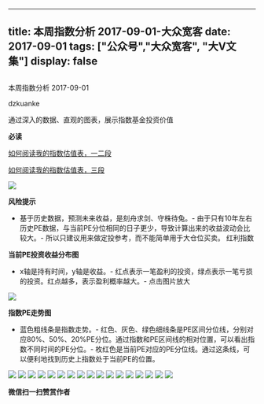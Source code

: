 
---
title:   本周指数分析 2017-09-01-大众宽客
date: 2017-09-01
tags: ["公众号","大众宽客", "大V文集"]
display: false
---


## 



本周指数分析 2017-09-01




dzkuanke




通过深入的数据、直观的图表，展示指数基金投资价值


**必读**

[如何阅读我的指数估值表，一二段](http://mp.weixin.qq.com/s?__biz=MzAwMTc1MDcwNw==&amp;mid=2648272034&amp;idx=1&amp;sn=12b1858af175753f5ccebc0bc6c4cb4f&amp;chksm=82f92f7eb58ea668f844f51102599d20bb8730f438010159de83e85a4a34df3d44d568a9feb2&amp;scene=21#wechat_redirect)

[如何阅读我的指数估值表，三段](http://mp.weixin.qq.com/s?__biz=MzAwMTc1MDcwNw==&amp;mid=2648272039&amp;idx=1&amp;sn=09c59d023c3ce227046966f260777cd5&amp;chksm=82f92f7bb58ea66dab5c428c2205bd4dda180360b643b28a357ab3e73a38d19303124242ad4d&amp;scene=21#wechat_redirect)

<img data-s="300,640" data-type="png" src="https://mmbiz.qpic.cn/mmbiz_png/PKw3FQPmhIiaf4wXgstudM6mE4FlUTJXzCmuSb5VFaBAeU87jsCguYXe8LiaichxAhjbZQfsMUI6wgepRQuzOr1fw/0?wx_fmt=png" class="" data-ratio="0.4670433145009416" data-w="1062"/>

**风险提示**
- 基于历史数据，预测未来收益，是刻舟求剑、守株待兔。- 由于只有10年左右历史PE数据，与当前PE分位相同的日子更少，导致计算出来的收益波动会比较大。- 所以只建议用来做定投参考，而不能简单用于大仓位买卖。
红利指数

**当前PE投资收益分布图**
- x轴是持有时间，y轴是收益。- 红点表示一笔盈利的投资，绿点表示一笔亏损的投资。红点越多，表示盈利概率越大。- 点击图片放大
<img data-s="300,640" data-type="png" src="https://mmbiz.qpic.cn/mmbiz_png/PKw3FQPmhIiaf4wXgstudM6mE4FlUTJXzL8whkfjwLHiarBKFclicpI850MsGnY9MGZibl2ZpljqYBed2kibZhndmGQ/0?wx_fmt=png" style="" class="" data-ratio="0.6431852986217458" data-w="1306"/>

**指数PE走势图**
- 蓝色粗线条是指数走势。- 红色、灰色、绿色细线条是PE区间分位线，分别对应80%、50%、20%PE分位。通过指数和PE区间线的相对位置，可以看出指数不同时间的PE分位。- 枚红色是当前PE对应的PE分位线。通过这条线，可以便利地找到历史上指数处于当前PE的位置。
<img data-s="300,640" data-type="png" src="https://mmbiz.qpic.cn/mmbiz_png/PKw3FQPmhIiaf4wXgstudM6mE4FlUTJXzUJNYtuACGYe4sPEgpXttNTRaKyYewm3ic86SJjIz1r9pC3YMfgKveug/0?wx_fmt=png" style="" class="" data-ratio="0.5275791624106231" data-w="1958"/>

<img data-s="300,640" data-type="png" src="https://mmbiz.qpic.cn/mmbiz_png/PKw3FQPmhIiaf4wXgstudM6mE4FlUTJXzWG21ksmlcibYUfuugr0euj5hiaUvvncOcN6icibzxnKBJSicScIRstAb5yQ/0?wx_fmt=png" style="" class="" data-ratio="0.6431852986217458" data-w="1306"/>

<img data-s="300,640" data-type="png" src="https://mmbiz.qpic.cn/mmbiz_png/PKw3FQPmhIiaf4wXgstudM6mE4FlUTJXz7HibUHSKDn5C3QazvPQeXdiabEde2kFrY20Pl6KvpBmAibgPNDXtoujxA/0?wx_fmt=png" style="" class="" data-ratio="0.5275791624106231" data-w="1958"/>

<img data-s="300,640" data-type="png" src="https://mmbiz.qpic.cn/mmbiz_png/PKw3FQPmhIiaf4wXgstudM6mE4FlUTJXzUzjzwpAvwqyn9Vic37UNicMLso1cvpAwvyoA1iceYhdSKiaicrYQw0L8fwg/0?wx_fmt=png" style="" class="" data-ratio="0.6431852986217458" data-w="1306"/>

<img data-s="300,640" data-type="png" src="https://mmbiz.qpic.cn/mmbiz_png/PKw3FQPmhIiaf4wXgstudM6mE4FlUTJXz7CYhfyjdiat5oviaHzMekib1Hib8oIkqe8PR4vx23buFy3xhh8eTnia1RRw/0?wx_fmt=png" style="" class="" data-ratio="0.523568170299037" data-w="1973"/>

<img data-s="300,640" data-type="png" src="https://mmbiz.qpic.cn/mmbiz_png/PKw3FQPmhIiaf4wXgstudM6mE4FlUTJXzteibkJ7kPA1mU4ib3kjPQQTC0wsDrsyNSHOMPBvH9qyDvbSay94e7UUg/0?wx_fmt=png" style="" class="" data-ratio="0.6431852986217458" data-w="1306"/>

<img data-s="300,640" data-type="png" src="https://mmbiz.qpic.cn/mmbiz_png/PKw3FQPmhIiaf4wXgstudM6mE4FlUTJXzvhzWFKicaExe51DsMFcs9r7uZ3LiaDWPRicGSlBKzGI0NYL0ribmQudlvQ/0?wx_fmt=png" style="" class="" data-ratio="0.5240994419076611" data-w="1971"/>

<img data-s="300,640" data-type="png" src="https://mmbiz.qpic.cn/mmbiz_png/PKw3FQPmhIiaf4wXgstudM6mE4FlUTJXzBny0QibadSYiaicXZ00lcsPlIDkI4Rw2czkdCviamMkjwia9xQSG3jJdv1w/0?wx_fmt=png" style="" class="" data-ratio="0.6431852986217458" data-w="1306"/>

<img data-s="300,640" data-type="png" src="https://mmbiz.qpic.cn/mmbiz_png/PKw3FQPmhIiaf4wXgstudM6mE4FlUTJXznwLwJbqhFYpL1X0qicsPNsiaxAXlQ6reeEqRezFO8AFpqmSIyygeQG3g/0?wx_fmt=png" style="" class="" data-ratio="0.5275791624106231" data-w="1958"/>

<img data-s="300,640" data-type="png" src="https://mmbiz.qpic.cn/mmbiz_png/PKw3FQPmhIiaf4wXgstudM6mE4FlUTJXzgLSh5eXIostHulQgEyNBlxmGjZNFxnOgPZll5SU0g5CrIkxrkoybjg/0?wx_fmt=png" style="" class="" data-ratio="0.6431852986217458" data-w="1306"/>

<img data-s="300,640" data-type="png" src="https://mmbiz.qpic.cn/mmbiz_png/PKw3FQPmhIiaf4wXgstudM6mE4FlUTJXz76Q9YRQHee2HTc4AWUthsn4MibKQAvVmONnIJ83icDzibs6oDXnwApKnA/0?wx_fmt=png" style="" class="" data-ratio="0.5240994419076611" data-w="1971"/>

<img data-s="300,640" data-type="png" src="https://mmbiz.qpic.cn/mmbiz_png/PKw3FQPmhIiaf4wXgstudM6mE4FlUTJXztVqEBZwk5N00hjqPulgjPQFenm8N9f9LlrZbeoVrMM5tpFh4lRRVhA/0?wx_fmt=png" style="" class="" data-ratio="0.6431852986217458" data-w="1306"/>

<img data-s="300,640" data-type="png" src="https://mmbiz.qpic.cn/mmbiz_png/PKw3FQPmhIiaf4wXgstudM6mE4FlUTJXzQryibY8QdV8V7lxlC2rNEaCiaMpsjZVciakyYmtiapnjibtiaOWra67Bc8icg/0?wx_fmt=png" style="" class="" data-ratio="0.528118609406953" data-w="1956"/>

<img data-s="300,640" data-type="png" src="https://mmbiz.qpic.cn/mmbiz_png/PKw3FQPmhIiaf4wXgstudM6mE4FlUTJXz4QmCMWOo7OzI1MqxGvHtDPRicZltcu0ibK4YolqOgdWiabVA8YAEroEtA/0?wx_fmt=png" style="" class="" data-ratio="0.6431852986217458" data-w="1306"/>

<img data-s="300,640" data-type="png" src="https://mmbiz.qpic.cn/mmbiz_png/PKw3FQPmhIiaf4wXgstudM6mE4FlUTJXzFxK9HOFwPUSN339sBlZfGJnaG5AzuYFQm5vdJ5uE0CASF0L391kpNA/0?wx_fmt=png" style="" class="" data-ratio="0.5275791624106231" data-w="1958"/>

<img data-s="300,640" data-type="png" src="https://mmbiz.qpic.cn/mmbiz_png/PKw3FQPmhIiaf4wXgstudM6mE4FlUTJXz9oqMCadMPMA6Q9UjV2WKQShU9UvkNvUly5uS1gUbWPRzyVxI6g9RWg/0?wx_fmt=png" style="" class="" data-ratio="0.6431852986217458" data-w="1306"/>

<img data-s="300,640" data-type="png" src="https://mmbiz.qpic.cn/mmbiz_png/PKw3FQPmhIiaf4wXgstudM6mE4FlUTJXzWP52YFKXEV6pYq9G5amWJmgs4nZfkz8nUEhicicHfKluBibQUc1BB2I9g/0?wx_fmt=png" style="" class="" data-ratio="0.5240994419076611" data-w="1971"/>




**微信扫一扫赞赏作者**















